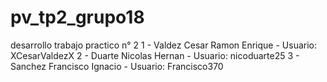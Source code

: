 # pv_tp2_grupo18
desarrollo trabajo practico n° 2
1 - Valdez Cesar Ramon Enrique - Usuario: XCesarValdezX
2 - Duarte Nicolas Hernan - Usuario: nicoduarte25
3 - Sanchez Francisco Ignacio - Usuario: Francisco370
